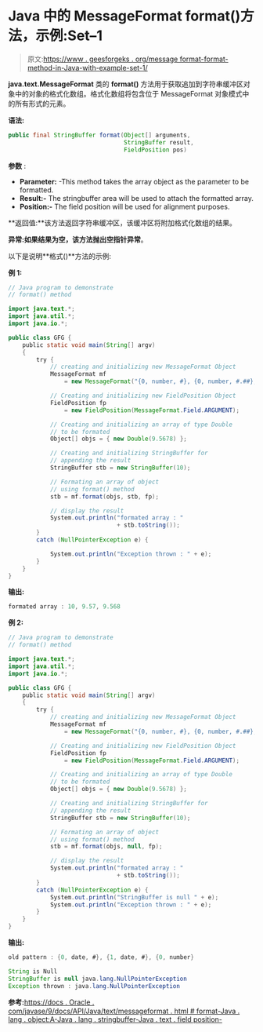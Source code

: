 # Java 中的 MessageFormat format()方法，示例:Set–1

> 原文:[https://www . geesforgeks . org/message format-format-method-in-Java-with-example-set-1/](https://www.geeksforgeeks.org/messageformat-format-method-in-java-with-example-set-1/)

**java.text.MessageFormat** 类的 **format()** 方法用于获取追加到字符串缓冲区对象中的对象的格式化数组。格式化数组将包含位于 MessageFormat 对象模式中的所有形式的元素。

**语法:**

```java
public final StringBuffer format(Object[] arguments,
                                 StringBuffer result,
                                 FieldPosition pos)
```

**参数** :

*   **Parameter:** -This method takes the array object as the parameter to be formatted.
*   **Result:-** The stringbuffer area will be used to attach the formatted array.
*   **Position:-** The field position will be used for alignment purposes.

**返回值:**该方法返回字符串缓冲区，该缓冲区将附加格式化数组的结果。

**异常:**如果结果为空，该方法抛出**空指针异常**。

以下是说明**格式()**方法的示例:

**例 1:**

```java
// Java program to demonstrate
// format() method

import java.text.*;
import java.util.*;
import java.io.*;

public class GFG {
    public static void main(String[] argv)
    {
        try {
            // creating and initializing new MessageFormat Object
            MessageFormat mf
                = new MessageFormat("{0, number, #}, {0, number, #.##}, {0, number}");

            // Creating and initializing new FieldPosition Object
            FieldPosition fp
                = new FieldPosition(MessageFormat.Field.ARGUMENT);

            // Creating and initializing an array of type Double
            // to be formated
            Object[] objs = { new Double(9.5678) };

            // Creating and initializing StringBuffer for
            // appending the result
            StringBuffer stb = new StringBuffer(10);

            // Formating an array of object
            // using format() method
            stb = mf.format(objs, stb, fp);

            // display the result
            System.out.println("formated array : "
                               + stb.toString());
        }
        catch (NullPointerException e) {

            System.out.println("Exception thrown : " + e);
        }
    }
}
```

**输出:**

```java
formated array : 10, 9.57, 9.568

```

**例 2:**

```java
// Java program to demonstrate
// format() method

import java.text.*;
import java.util.*;
import java.io.*;

public class GFG {
    public static void main(String[] argv)
    {
        try {
            // creating and initializing new MessageFormat Object
            MessageFormat mf
                = new MessageFormat("{0, number, #}, {0, number, #.##}, {0, number}");

            // Creating and initializing new FieldPosition Object
            FieldPosition fp
                = new FieldPosition(MessageFormat.Field.ARGUMENT);

            // Creating and initializing an array of type Double
            // to be formated
            Object[] objs = { new Double(9.5678) };

            // Creating and initializing StringBuffer for
            // appending the result
            StringBuffer stb = new StringBuffer(10);

            // Formating an array of object
            // using format() method
            stb = mf.format(objs, null, fp);

            // display the result
            System.out.println("formated array : "
                               + stb.toString());
        }
        catch (NullPointerException e) {
            System.out.println("StringBuffer is null " + e);
            System.out.println("Exception thrown : " + e);
        }
    }
}
```

**输出:**

```java
old pattern : {0, date, #}, {1, date, #}, {0, number}

String is Null
StringBuffer is null java.lang.NullPointerException
Exception thrown : java.lang.NullPointerException

```

**参考:**[https://docs . Oracle . com/javase/9/docs/API/Java/text/messageformat . html # format-Java . lang . object:A-Java . lang . stringbuffer-Java . text . field position-](https://docs.oracle.com/javase/9/docs/api/java/text/MessageFormat.html#format-java.lang.Object:A-java.lang.StringBuffer-java.text.FieldPosition-)